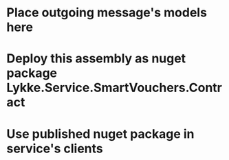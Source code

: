 ﻿# Place outgoing message's models here
# Deploy this assembly as nuget package Lykke.Service.SmartVouchers.Contract
# Use published nuget package in service's clients
